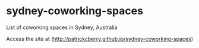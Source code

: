 # sydney-coworking-spaces
List of coworking spaces in Sydney, Australia

Access the site at (http://patrickcberry.github.io/sydney-coworking-spaces)
